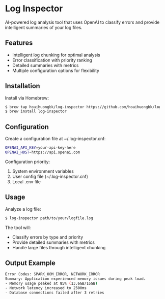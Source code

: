 # Log Inspector

AI-powered log analysis tool that uses OpenAI to classify errors and provide intelligent summaries of your log files.

## Features
- Intelligent log chunking for optimal analysis
- Error classification with priority ranking
- Detailed summaries with metrics
- Multiple configuration options for flexibility

## Installation

Install via Homebrew:
```bash
$ brew tap hoaihuongbk/log-inspector https://github.com/hoaihuongbk/log-inspector
$ brew install log-inspector
```

## Configuration
Create a configuration file at ~/.log-inspector.cnf:
```bash
OPENAI_API_KEY=your-api-key-here
OPENAI_HOST=https://api.openai.com
```

Configuration priority:
1. System environment variables
2. User config file (~/.log-inspector.cnf)
3. Local .env file

## Usage
Analyze a log file:

```bash
$ log-inspector path/to/your/logfile.log
```

The tool will:

- Classify errors by type and priority
- Provide detailed summaries with metrics
- Handle large files through intelligent chunking

## Output Example

```bash
Error Codes: SPARK_OOM_ERROR, NETWORK_ERROR
Summary: Application experienced memory issues during peak load.
- Memory usage peaked at 85% (13.6GB/16GB)
- Network latency increased to 2500ms
- Database connections failed after 3 retries
```
